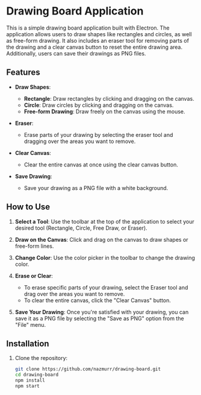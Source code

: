 # Drawing Board Application

This is a simple drawing board application built with Electron. The application allows users to draw shapes like rectangles and circles, as well as free-form drawing. It also includes an eraser tool for removing parts of the drawing and a clear canvas button to reset the entire drawing area. Additionally, users can save their drawings as PNG files.

## Features

- **Draw Shapes**:
  - **Rectangle**: Draw rectangles by clicking and dragging on the canvas.
  - **Circle**: Draw circles by clicking and dragging on the canvas.
  - **Free-form Drawing**: Draw freely on the canvas using the mouse.

- **Eraser**:
  - Erase parts of your drawing by selecting the eraser tool and dragging over the areas you want to remove.

- **Clear Canvas**:
  - Clear the entire canvas at once using the clear canvas button.

- **Save Drawing**:
  - Save your drawing as a PNG file with a white background.

## How to Use

1. **Select a Tool**: Use the toolbar at the top of the application to select your desired tool (Rectangle, Circle, Free Draw, or Eraser).

2. **Draw on the Canvas**: Click and drag on the canvas to draw shapes or free-form lines.

3. **Change Color**: Use the color picker in the toolbar to change the drawing color.

4. **Erase or Clear**:
   - To erase specific parts of your drawing, select the Eraser tool and drag over the areas you want to remove.
   - To clear the entire canvas, click the "Clear Canvas" button.

5. **Save Your Drawing**: Once you're satisfied with your drawing, you can save it as a PNG file by selecting the "Save as PNG" option from the "File" menu.

## Installation

1. Clone the repository:
   ```bash
   git clone https://github.com/nazmurr/drawing-board.git
   cd drawing-board
   npm install
   npm start